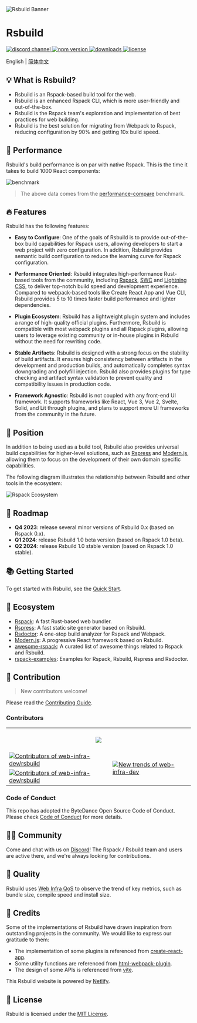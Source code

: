 <picture>
  <img alt="Rsbuild Banner" src="https://github.com/web-infra-dev/rsbuild/assets/7237365/84abc13e-b620-468f-a90b-dbf28e7e9427">
</picture>

# Rsbuild

<p>
  <a href="https://discord.gg/XsaKEEk4mW">
    <img src="https://img.shields.io/discord/977448667919286283?logo=discord&label=discord&colorA=564341&colorB=EDED91" alt="discord channel" />
  </a>
  <a href="https://npmjs.com/package/@rsbuild/shared?activeTab=readme">
   <img src="https://img.shields.io/npm/v/@rsbuild/shared?style=flat-square&colorA=564341&colorB=EDED91" alt="npm version" />
  </a>
  <a href="https://npmcharts.com/compare/@rsbuild/core?minimal=true">
    <img src="https://img.shields.io/npm/dm/@rsbuild/core.svg?style=flat-square&colorA=564341&colorB=EDED91" alt="downloads" />
  </a>
  <a href="https://github.com/web-infra-dev/rsbuild/blob/main/LICENSE">
    <img src="https://img.shields.io/npm/l/@rsbuild/shared?style=flat-square&colorA=564341&colorB=EDED91" alt="license" />
  </a>
</p>

English | [简体中文](./README.zh-CN.md)

## 💡 What is Rsbuild?

- Rsbuild is an Rspack-based build tool for the web.
- Rsbuild is an enhanced Rspack CLI, which is more user-friendly and out-of-the-box.
- Rsbuild is the Rspack team's exploration and implementation of best practices for web building.
- Rsbuild is the best solution for migrating from Webpack to Rspack, reducing configuration by 90% and getting 10x build speed.

## 🚀 Performance

Rsbuild's build performance is on par with native Rspack. This is the time it takes to build 1000 React components:

![benchmark](https://github.com/web-infra-dev/rsbuild/assets/7237365/2909b68f-8928-49c6-8eb3-cd1486dbf876)

> The above data comes from the [performance-compare](https://github.com/rspack-contrib/performance-compare) benchmark.

## 🔥 Features

Rsbuild has the following features:

- **Easy to Configure**: One of the goals of Rsbuild is to provide out-of-the-box build capabilities for Rspack users, allowing developers to start a web project with zero configuration. In addition, Rsbuild provides semantic build configuration to reduce the learning curve for Rspack configuration.

- **Performance Oriented**: Rsbuild integrates high-performance Rust-based tools from the community, including [Rspack](https://github.com/web-infra-dev/rspack), [SWC](https://swc.rs/) and [Lightning CSS](https://lightningcss.dev/), to deliver top-notch build speed and development experience. Compared to webpack-based tools like Create React App and Vue CLI, Rsbuild provides 5 to 10 times faster build performance and lighter dependencies.

- **Plugin Ecosystem**: Rsbuild has a lightweight plugin system and includes a range of high-quality official plugins. Furthermore, Rsbuild is compatible with most webpack plugins and all Rspack plugins, allowing users to leverage existing community or in-house plugins in Rsbuild without the need for rewriting code.

- **Stable Artifacts**: Rsbuild is designed with a strong focus on the stability of build artifacts. It ensures high consistency between artifacts in the development and production builds, and automatically completes syntax downgrading and polyfill injection. Rsbuild also provides plugins for type checking and artifact syntax validation to prevent quality and compatibility issues in production code.

- **Framework Agnostic**: Rsbuild is not coupled with any front-end UI framework. It supports frameworks like React, Vue 3, Vue 2, Svelte, Solid, and Lit through plugins, and plans to support more UI frameworks from the community in the future.

## 🎯 Position

In addition to being used as a build tool, Rsbuild also provides universal build capabilities for higher-level solutions, such as [Rspress](https://github.com/web-infra-dev/rspress) and [Modern.js](https://github.com/web-infra-dev/modern.js), allowing them to focus on the development of their own domain specific capabilities.

The following diagram illustrates the relationship between Rsbuild and other tools in the ecosystem:

![Rspack Ecosystem](https://github.com/web-infra-dev/rsbuild/assets/7237365/1ec93ad6-b8b1-475b-963f-cba1e7d79dec)

## 📍 Roadmap

- **Q4 2023**: release several minor versions of Rsbuild 0.x (based on Rspack 0.x).
- **Q1 2024**: release Rsbuild 1.0 beta version (based on Rspack 1.0 beta).
- **Q2 2024**: release Rsbuild 1.0 stable version (based on Rspack 1.0 stable).

## 📚 Getting Started

To get started with Rsbuild, see the [Quick Start](https://rsbuild.dev/guide/start/quick-start).

## 🦀 Ecosystem

- [Rspack](https://github.com/web-infra-dev/rspack): A fast Rust-based web bundler.
- [Rspress](https://github.com/web-infra-dev/rspress): A fast static site generator based on Rsbuild.
- [Rsdoctor](https://github.com/web-infra-dev/rsdoctor): A one-stop build analyzer for Rspack and Webpack.
- [Modern.js](https://github.com/web-infra-dev/modern.js): A progressive React framework based on Rsbuild.
- [awesome-rspack](https://github.com/web-infra-dev/awesome-rspack): A curated list of awesome things related to Rspack and Rsbuild.
- [rspack-examples](https://github.com/rspack-contrib/rspack-examples): Examples for Rspack, Rsbuild, Rspress and Rsdoctor.

## 🤝 Contribution

> New contributors welcome!

Please read the [Contributing Guide](https://github.com/web-infra-dev/rsbuild/blob/main/CONTRIBUTING.md).

### Contributors

<a href="https://github.com/web-infra-dev/rsbuild/graphs/contributors" target="_blank">
  <table>
    <tr>
      <th colspan="2">
        <br/>
        <img src="https://contrib.rocks/image?repo=web-infra-dev/rsbuild&columns=16&max=96"><br/><br/>
      </th>
    </tr>
    <tr>
      <td>
        <picture>
          <source 
            media="(prefers-color-scheme: dark)" 
            srcset="https://next.ossinsight.io/widgets/official/compose-org-active-contributors/thumbnail.png?activity=active&period=past_90_days&owner_id=87694465&repo_ids=701750420&image_size=2x3&color_scheme=dark"
          />
          <img 
            alt="Contributors of web-infra-dev/rsbuild" 
            src="https://next.ossinsight.io/widgets/official/compose-org-active-contributors/thumbnail.png?activity=active&period=past_90_days&owner_id=87694465&repo_ids=701750420&image_size=2x3&color_scheme=light"
          />
        </picture>
      </td>
      <td rowspan="2">
        <picture>
          <source media="(prefers-color-scheme: dark)" srcset="https://next.ossinsight.io/widgets/official/compose-org-participants-growth/thumbnail.png?activity=new&period=past_90_days&owner_id=87694465&repo_ids=701750420&image_size=4x7&color_scheme=dark">
          <img alt="New trends of web-infra-dev" src="https://next.ossinsight.io/widgets/official/compose-org-participants-growth/thumbnail.png?activity=new&period=past_90_days&owner_id=87694465&repo_ids=701750420&image_size=4x7&color_scheme=light">
        </picture>
      </td>
    </tr>
    <tr>
      <td>
        <picture>
          <source 
            media="(prefers-color-scheme: dark)" 
            srcset="https://next.ossinsight.io/widgets/official/compose-org-active-contributors/thumbnail.png?activity=new&period=past_90_days&owner_id=87694465&repo_ids=701750420&image_size=2x3&color_scheme=dark"
          />
          <img 
            alt="Contributors of web-infra-dev/rsbuild" 
            src="https://next.ossinsight.io/widgets/official/compose-org-active-contributors/thumbnail.png?activity=new&period=past_90_days&owner_id=87694465&repo_ids=701750420&image_size=2x3&color_scheme=light"
          />
        </picture>
      </td>
    </tr>
  </table>
</a>

### Code of Conduct

This repo has adopted the ByteDance Open Source Code of Conduct. Please check [Code of Conduct](./CODE_OF_CONDUCT.md) for more details.

## 🧑‍💻 Community

Come and chat with us on [Discord](https://discord.gg/XsaKEEk4mW)! The Rspack / Rsbuild team and users are active there, and we're always looking for contributions.

## 🌟 Quality

Rsbuild uses [Web Infra QoS](https://web-infra-qos.netlify.app?product=rsbuild&metrics=bundle-size) to observe the trend of key metrics, such as bundle size, compile speed and install size.

## 🙏 Credits

Some of the implementations of Rsbuild have drawn inspiration from outstanding projects in the community. We would like to express our gratitude to them:

- The implementation of some plugins is referenced from [create-react-app](https://github.com/facebook/create-react-app).
- Some utility functions are referenced from [html-webpack-plugin](https://github.com/jantimon/html-webpack-plugin).
- The design of some APIs is referenced from [vite](https://github.com/vitejs/vite).

This Rsbuild website is powered by [Netlify](https://www.netlify.com/).

## 📖 License

Rsbuild is licensed under the [MIT License](https://github.com/web-infra-dev/rsbuild/blob/main/LICENSE).

